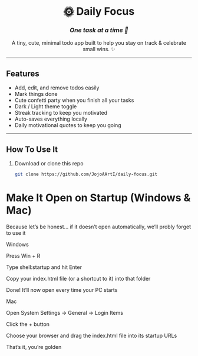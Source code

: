 <div align="center">

# 🌞 **Daily Focus**  
### _One task at a time 💪_

 A tiny, cute, minimal todo app built to help you stay on track & celebrate small wins. ✨  

</div>

---

##  Features 
-  Add, edit, and remove todos easily  
-  Mark things done  
-  Cute confetti party when you finish all your tasks  
-  Dark / Light theme toggle  
-  Streak tracking to keep you motivated  
-  Auto-saves everything locally  
-  Daily motivational quotes to keep you going  

---

##  How To Use It

1. Download or clone this repo  
   ```bash
   git clone https://github.com/JojoAArtI/daily-focus.git

   
# Make It Open on Startup (Windows & Mac)

Because let’s be honest... if it doesn’t open automatically, we’ll probly forget to use it 

 Windows

Press Win + R

Type shell:startup and hit Enter

Copy your index.html file (or a shortcut to it) into that folder

Done! It’ll now open every time your PC starts 

 Mac

Open System Settings → General → Login Items

Click the + button

Choose your browser and drag the index.html file into its startup URLs

That’s it, you’re golden 
